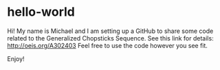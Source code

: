 # hello-world

Hi!  My name is Michael and I am setting up a GitHub to share some code related to the Generalized Chopsticks Sequence.
See this link for details: http://oeis.org/A302403
Feel free to use the code however you see fit.

Enjoy!
